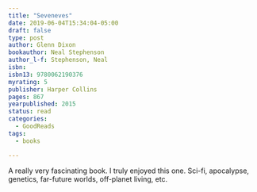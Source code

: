 ```yaml
---
title: "Seveneves"
date: 2019-06-04T15:34:04-05:00
draft: false
type: post
author: Glenn Dixon
bookauthor: Neal Stephenson
author_l-f: Stephenson, Neal
isbn: 
isbn13: 9780062190376
myrating: 5
publisher: Harper Collins
pages: 867
yearpublished: 2015
status: read
categories:
  - GoodReads
tags:
  - books

---
```

A really very fascinating book. I truly enjoyed this one. Sci-fi, apocalypse, genetics, far-future worlds, off-planet living, etc.